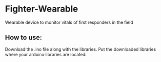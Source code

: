 # Fighter-Wearable
Wearable device to monitor vitals of first responders in the field

## How to use:

Download the .ino file along with the libraries. Put the downloaded libraries where your arduino libraries are located.

